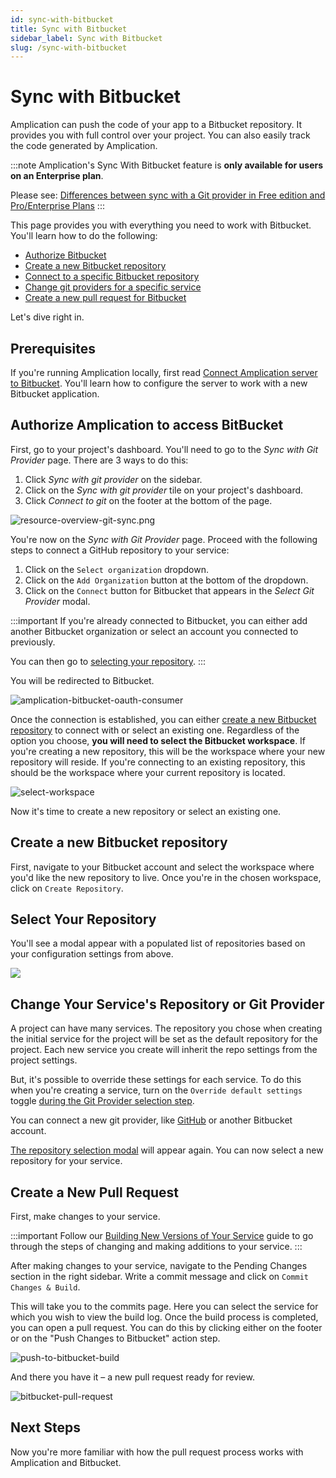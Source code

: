 ```yaml
---
id: sync-with-bitbucket
title: Sync with Bitbucket
sidebar_label: Sync with Bitbucket
slug: /sync-with-bitbucket
---
```


# Sync with Bitbucket

Amplication can push the code of your app to a Bitbucket repository.
It provides you with full control over your project.
You can also easily track the code generated by Amplication.

:::note
Amplication's Sync With Bitbucket feature is **only available for users on an Enterprise plan**.

Please see: [Differences between sync with a Git provider in Free edition and Pro/Enterprise Plans](/sync-with-git-differences-between-plans)
::: 

This page provides you with everything you need to work with Bitbucket.
You'll learn how to do the following:

- [Authorize Bitbucket](#authorize-amplication-to-access-bitbucket)
- [Create a new Bitbucket repository](#create-a-new-bitbucket-repository)
- [Connect to a specific Bitbucket repository](#select-your-repository)
- [Change git providers for a specific service](#change-your-services-connected-git-provider)
- [Create a new pull request for Bitbucket](#create-a-new-pull-request)

Let's dive right in.

## Prerequisites

If you're running Amplication locally, first read [Connect Amplication server to Bitbucket](/running-amplication-platform/connect-server-to-github).
You'll learn how to configure the server to work with a new Bitbucket application.

## Authorize Amplication to access BitBucket

First, go to your project's dashboard.
You'll need to go to the _Sync with Git Provider_ page.
There are 3 ways to do this:

1. Click _Sync with git provider_ on the sidebar.
2. Click on the _Sync with git provider_ tile on your project's dashboard.
3. Click _Connect to git_ on the footer at the bottom of the page.

![resource-overview-git-sync.png](./assets/sync-with-git-provider/resource-overview.png)

You're now on the _Sync with Git Provider_ page.
Proceed with the following steps to connect a GitHub repository to your service:

1. Click on the `Select organization` dropdown.
2. Click on the `Add Organization` button at the bottom of the dropdown.
3. Click on the `Connect` button for Bitbucket that appears in the _Select Git Provider_ modal.

:::important
If you're already connected to Bitbucket, you can either add another Bitbucket organization or select an account you connected to previously.

You can then go to [selecting your repository](#select-your-repository).
:::

You will be redirected to Bitbucket.

![amplication-bitbucket-oauth-consumer](./assets/sync-with-git-provider/amplication-bitbucket-consumer.png)

Once the connection is established, you can either [create a new Bitbucket repository](#creating-a-new-repository-on-bitbucket) to connect with or select an existing one.
Regardless of the option you choose, **you will need to select the Bitbucket workspace**.
If you're creating a new repository, this will be the workspace where your new repository will reside.
If you're connecting to an existing repository, this should be the workspace where your current repository is located.

![select-workspace](./assets/sync-with-git-provider/select-workspace.png)

Now it's time to create a new repository or select an existing one.

## Create a new Bitbucket repository

First, navigate to your Bitbucket account and select the workspace where you'd like the new repository to live.
Once you're in the chosen workspace, click on `Create Repository`.

## Select Your Repository

You'll see a modal appear with a populated list of repositories based on your configuration settings from above.

![](./assets/first-service/select-repository.png)

## Change Your Service's Repository or Git Provider

A project can have many services.
The repository you chose when creating the initial service for the project will be set as the default repository for the project.
Each new service you create will inherit the repo settings from the project settings.

But, it's possible to override these settings for each service.
To do this when you're creating a service, turn on the `Override default settings` toggle [during the Git Provider selection step](/first-service/#step-2-connect-your-github-repository).

You can connect a new git provider, like [GitHub](/sync-with-github) or another Bitbucket account.

[The repository selection modal](#select-your-repository) will appear again.
You can now select a new repository for your service.

## Create a New Pull Request

First, make changes to your service.

:::important
Follow our [Building New Versions of Your Service](/building-new-versions) guide to go through the steps of changing and making additions to your service.
:::

After making changes to your service, navigate to the Pending Changes section in the right sidebar. Write a commit message and click on `Commit Changes & Build`.

This will take you to the commits page.
Here you can select the service for which you wish to view the build log.
Once the build process is completed, you can open a pull request. You can do this by clicking either on the footer or on the "Push Changes to Bitbucket" action step. 

![push-to-bitbucket-build](./assets/sync-with-git-provider/push-to-bitbucket.png)

And there you have it – a new pull request ready for review.

![bitbucket-pull-request](./assets/sync-with-git-provider/bitbucket-pull-request.png)

## Next Steps

Now you're more familiar with how the pull request process works with Amplication and Bitbucket.
